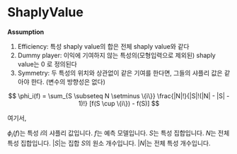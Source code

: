 # ShaplyValue

__Assumption__  
1. Efficiency: 특성 shaply value의 합은 전체 shaply value와 같다
2. Dummy player: 이익에 기여하지 않는 특성의(모형입력으로 제외된) shaply value는 0 로 정의된다
3. Symmetry: 두 특성의 위치와 상관없이 같은 기여를 한다면, 그들의 샤플리 값은 같아야 한다. (변수의 방향성은 없다)

$$
\phi_i(f) = \sum_{S \subseteq N \setminus \{i\}} \frac{|N|!}{|S|!(|N| - |S| - 1)!} [f(S \cup \{i\}) - f(S)]
$$

여기서,

$\phi_i(f)$는 특성 $i$의 샤플리 값입니다.
$f$는 예측 모델입니다.
$S$는 특성 집합입니다.
$N$는 전체 특성 집합입니다.
$|S|$는 집합 $S$의 원소 개수입니다.
$|N|$는 전체 특성 개수입니다.

